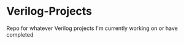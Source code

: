 Verilog-Projects
================
Repo for whatever Verilog projects I'm currently working on or have completed

